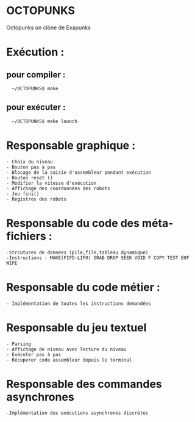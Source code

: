 # OCTOPUNKS
Octopunks un clône de Exapunks

# Exécution :
## pour compiler :
      ~/OCTOPUNKS$ make
## pour exécuter :
      ~/OCTOPUNKS$ make launch

# Responsable graphique :
	- Choix du niveau
	- Bouton pas à pas
	- Blocage de la saisie d'assembleur pendant exécution
	- Bouton reset ()
	- Modifier la vitesse d'exécution
	- Affichage des coordonnées des robots
	- Jeu fini()
	- Registres des robots 
# Responsable du code des méta-fichiers : 
	-Strcutures de données (pile,file,tableau dynamique)
	-Instructions : MAKE(FIFO-LIFO) GRAB DROP SEEK VOID F COPY TEST EOF WIPE

# Responsable du code métier :
	- Implémentation de toutes les instructions demandées 
# Responsable du jeu textuel
	- Parsing 
	- Affichage de niveau avec lecture du niveau 
	- Exécuter pas à pas 
	- Récuperer code assembleur depuis le terminal
# Responsable des commandes asynchrones
	-Implémentation des exécutions asynchrones discrètes 
